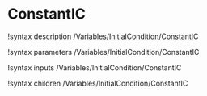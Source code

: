 <!-- MOOSE Documentation Stub: Remove this when content is added. -->

# ConstantIC
!syntax description /Variables/InitialCondition/ConstantIC

!syntax parameters /Variables/InitialCondition/ConstantIC

!syntax inputs /Variables/InitialCondition/ConstantIC

!syntax children /Variables/InitialCondition/ConstantIC
